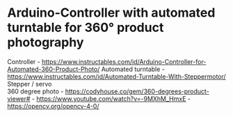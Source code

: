 # Arduino-Controller with automated turntable for 360° product photography

Controller - https://www.instructables.com/id/Arduino-Controller-for-Automated-360-Product-Photo/ 
Automated turntable - https://www.instructables.com/id/Automated-Turntable-With-Steppermotor/
Stepper / servo      
360 degree photo - https://codyhouse.co/gem/360-degrees-product-viewer#
                 - https://www.youtube.com/watch?v=-9MXhM_HmxE
                 - https://opencv.org/opencv-4-0/



       
